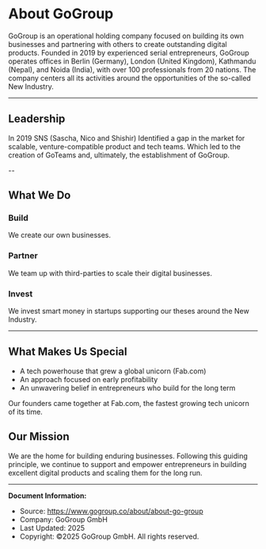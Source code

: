 # About GoGroup

GoGroup is an operational holding company focused on building its own businesses and partnering with others to create outstanding digital products. Founded in 2019 by experienced serial entrepreneurs, GoGroup operates offices in Berlin (Germany), London (United Kingdom), Kathmandu (Nepal), and Noida (India), with over 100 professionals from 20 nations. The company centers all its activities around the opportunities of the so-called New Industry.

---

## Leadership

In 2019 SNS (Sascha, Nico and Shishir) Identified a gap in the market for scalable, venture-compatible product and tech teams. Which led to the creation of GoTeams and, ultimately, the establishment of GoGroup.

--

## What We Do

### Build
We create our own businesses.

### Partner
We team up with third-parties to scale their digital businesses.

### Invest
We invest smart money in startups supporting our theses around the New Industry.

---

## What Makes Us Special
- A tech powerhouse that grew a global unicorn (Fab.com)
- An approach focused on early profitability
- An unwavering belief in entrepreneurs who build for the long term

Our founders came together at Fab.com, the fastest growing tech unicorn of its time.

## Our Mission
We are the home for building enduring businesses. Following this guiding principle, we continue to support and empower entrepreneurs in building excellent digital products and scaling them for the long run.

---

**Document Information:**
- Source: https://www.gogroup.co/about/about-go-group
- Company: GoGroup GmbH
- Last Updated: 2025
- Copyright: ©2025 GoGroup GmbH. All rights reserved.